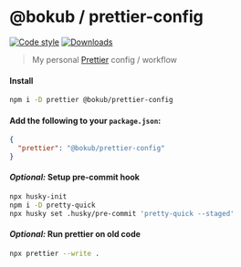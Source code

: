# @bokub / prettier-config

[![Code style][style-src]][style-href]
[![Downloads][downloads-src]][downloads-href]

> My personal [Prettier](https://prettier.io) config / workflow

#### Install

```bash
npm i -D prettier @bokub/prettier-config
```

#### Add the following to your `package.json`:

```json
{
  "prettier": "@bokub/prettier-config"
}
```

#### _Optional:_ Setup pre-commit hook

```bash
npx husky-init
npm i -D pretty-quick
npx husky set .husky/pre-commit 'pretty-quick --staged'
```

#### _Optional:_ Run prettier on old code

```bash
npx prettier --write .
```

[style-src]: https://flat.badgen.net/badge/code%20style/prettier/ff69b4
[style-href]: https://github.com/prettier/prettier
[downloads-src]: https://flat.badgen.net/npm/dt/@bokub/prettier-config
[downloads-href]: https://www.npmjs.com/package/@bokub/prettier-config

